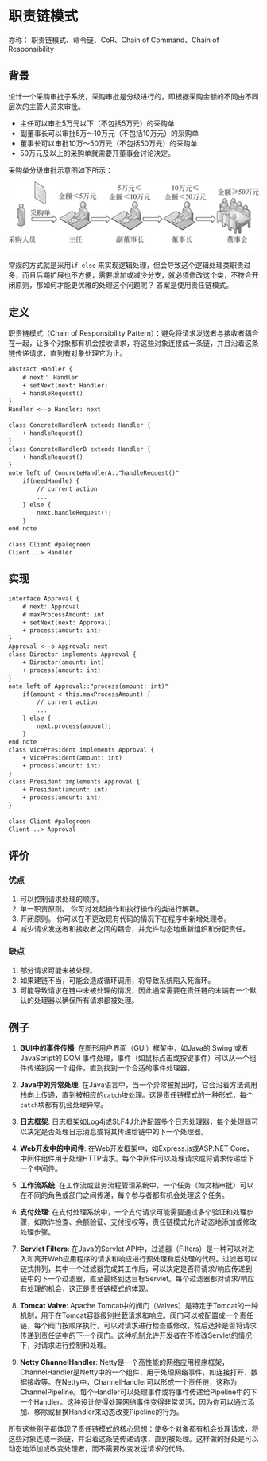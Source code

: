 # 职责链模式

亦称： 职责链模式、命令链、CoR、Chain of Command、Chain of Responsibility

## 背景

设计一个采购审批子系统，采购审批是分级进行的，即根据采购金额的不同由不同层次的主管人员来审批。

- 主任可以审批5万元以下（不包括5万元）的采购单
- 副董事长可以审批5万～10万元（不包括10万元）的采购单
- 董事长可以审批10万～50万元（不包括50万元）的采购单
- 50万元及以上的采购单就需要开董事会讨论决定。

采购单分级审批示意图如下所示：

![审批](../img/appral.png)

常规的方式就是采用`if else` 来实现逻辑处理，但会导致这个逻辑处理类职责过多，而且后期扩展也不方便，需要增加或减少分支，就必须修改这个类，不符合开闭原则，那如何才能更优雅的处理这个问题呢？ 答案是使用责任链模式。

## 定义

职责链模式（Chain of Responsibility Pattern）：避免将请求发送者与接收者耦合在一起，让多个对象都有机会接收请求，将这些对象连接成一条链，并且沿着这条链传递请求，直到有对象处理它为止。

```{uml}
abstract Handler {
    # next： Handler
    + setNext(next: Handler)
    + handleRequest()
}
Handler <--o Handler: next

class ConcreteHandlerA extends Handler {
    + handleRequest()
}
class ConcreteHandlerB extends Handler {
    + handleRequest()
}
note left of ConcreteHandlerA::"handleRequest()"
    if(needHandle) {
        // current action
        ...
    } else {
        next.handleRequest();
    }
end note

class Client #palegreen
Client ..> Handler
```

## 实现

```{uml}
interface Approval {
    # next: Approval
    # maxProcessAmount: int
    + setNext(next: Approval)
    + process(amount: int)
}
Approval <--o Approval: next
class Director implements Approval {
    + Director(amount: int)
    + process(amount: int)
}
note left of Approval::"process(amount: int)"
    if(amount < this.maxProcessAmount) {
        // current action
        ...
    } else {
        next.process(amount);
    }
end note
class VicePresident implements Approval {
    + VicePresident(amount: int)
    + process(amount: int)
}
class President implements Approval {
    + President(amount: int)
    + process(amount: int)
}

class Client #palegreen
Client ..> Approval
```

## 评价

### 优点

1. 可以控制请求处理的顺序。
2. 单一职责原则。 你可对发起操作和执行操作的类进行解耦。
3. 开闭原则。 你可以在不更改现有代码的情况下在程序中新增处理者。
4. 减少请求发送者和接收者之间的耦合，并允许动态地重新组织和分配责任。

### 缺点

1. 部分请求可能未被处理。
2. 如果建链不当，可能会造成循环调用，将导致系统陷入死循环。
3. 可能导致请求在链中未被处理的情况，因此通常需要在责任链的末端有一个默认的处理器以确保所有请求都被处理。

## 例子

1. **GUI中的事件传播**:
   在图形用户界面（GUI）框架中，如Java的 Swing 或者 JavaScript的 DOM 事件处理，事件（如鼠标点击或按键事件）可以从一个组件传递到另一个组件，直到找到一个合适的事件处理器。

2. **Java中的异常处理**:
   在Java语言中，当一个异常被抛出时，它会沿着方法调用栈向上传递，直到被相应的`catch`块处理。这是责任链模式的一种形式，每个`catch`块都有机会处理异常。

3. **日志框架**:
   日志框架如Log4j或SLF4J允许配置多个日志处理器，每个处理器可以决定是否处理日志消息或将其传递给链中的下一个处理器。

4. **Web开发中的中间件**:
   在Web开发框架中，如Express.js或ASP.NET Core，中间件组件用于处理HTTP请求。每个中间件可以处理请求或将请求传递给下一个中间件。

5. **工作流系统**:
   在工作流或业务流程管理系统中，一个任务（如文档审批）可以在不同的角色或部门之间传递，每个参与者都有机会处理这个任务。

6. **支付处理**:
   在支付处理系统中，一个支付请求可能需要通过多个验证和处理步骤，如欺诈检查、余额验证、支付授权等，责任链模式允许动态地添加或修改处理步骤。

7. **Servlet Filters**:
   在Java的Servlet API中，过滤器（Filters）是一种可以对进入和离开Web应用程序的请求和响应进行预处理和后处理的代码。过滤器可以链式排列，其中一个过滤器完成其工作后，可以决定是否将请求/响应传递到链中的下一个过滤器，直至最终到达目标Servlet。每个过滤器都对请求/响应有处理的机会，这正是责任链模式的体现。

8. **Tomcat Valve**:
   Apache Tomcat中的阀门（Valves）是特定于Tomcat的一种机制，用于在Tomcat容器级别拦截请求和响应。阀门可以被配置成一个责任链，每个阀门按顺序执行，可以对请求进行检查或修改，然后选择是否将请求传递到责任链中的下一个阀门。这种机制允许开发者在不修改Servlet的情况下，对请求进行控制和处理。

9. **Netty ChannelHandler**:
   Netty是一个高性能的网络应用程序框架，ChannelHandler是Netty中的一个组件，用于处理网络事件，如连接打开、数据接收等。在Netty中，ChannelHandler可以形成一个责任链，这称为ChannelPipeline。每个Handler可以处理事件或将事件传递给Pipeline中的下一个Handler。这种设计使得处理网络事件变得非常灵活，因为你可以通过添加、移除或替换Handler来动态改变Pipeline的行为。

所有这些例子都体现了责任链模式的核心思想：使多个对象都有机会处理请求，将这些对象连成一条链，并沿着这条链传递请求，直到被处理。这样做的好处是可以动态地添加或改变处理者，而不需要改变发送请求的代码。

